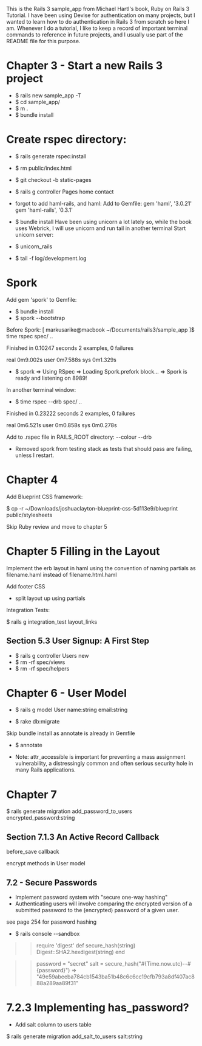 This is the Rails 3 sample_app from Michael Hartl's book, Ruby on Rails 3 Tutorial.  I have been using Devise for authentication on many projects, but I wanted to learn how to do authentication in Rails 3 from scratch so here I am.  Whenever I do a tutorial, I like to keep a record of important terminal commands to reference in future projects, and I usually use part of the README file for this purpose.  

Chapter 3 - Start a new Rails 3 project
========================================
* $ rails new sample_app -T
* $ cd sample_app/
* $ m .
* $ bundle install

Create rspec directory:
========================================
* $ rails generate rspec:install
* $ rm public/index.html
* $ git checkout -b static-pages
* $ rails g controller Pages home contact


* forgot to add haml-rails, and haml:
Add to Gemfile:
gem 'haml', '3.0.21'
gem 'haml-rails', '0.3.1'

* $ bundle install
Have been using unicorn a lot lately so, while the book uses Webrick, I will use unicorn and run tail in another terminal
Start unicorn server:
* $ unicorn_rails
* $ tail -f log/development.log


Spork
=====

Add gem 'spork' to Gemfile:

* $ bundle install
* $ spork --bootstrap

Before Spork:
[ markusarike@macbook ~/Documents/rails3/sample_app ]$ time rspec spec/
..

Finished in 0.10247 seconds
2 examples, 0 failures

real	0m9.002s
user	0m7.588s
sys	0m1.329s

* $ spork 
=> Using RSpec
=> Loading Spork.prefork block...
=> Spork is ready and listening on 8989!

In another terminal window:

* $ time rspec --drb spec/
..

Finished in 0.23222 seconds
2 examples, 0 failures

real	0m6.521s
user	0m0.858s
sys	0m0.278s

Add to .rspec file in RAILS_ROOT directory:
--colour
--drb

* Removed spork from testing stack as tests that should pass are failing, unless I restart.  

Chapter 4
========

Add Blueprint CSS framework:

$ cp -r ~/Downloads/joshuaclayton-blueprint-css-5d113e9/blueprint public/stylesheets

Skip Ruby review and move to chapter 5

Chapter 5  Filling in the Layout
=================================

Implement the erb layout in haml using the convention of naming partials as filename.haml instead of filename.html.haml

Add footer CSS

* split layout up using partials

Integration Tests:

$ rails g integration_test layout_links


Section 5.3 User Signup: A First Step
------------------------------------

* $ rails g controller Users new
* $ rm -rf spec/views
* $ rm -rf spec/helpers

Chapter 6 - User Model
======================

* $ rails g model User name:string email:string

* $ rake db:migrate

Skip bundle install as annotate is already in Gemfile

* $ annotate

* Note: attr_accessible is important for preventing a mass assignment vulnerability, a distressingly common and often serious security hole in many Rails applications.


Chapter 7 
==========
$  rails generate migration add_password_to_users encrypted_password:string


Section 7.1.3 An Active Record Callback
----------------------------------------
before_save callback

encrypt methods in User model

7.2 - Secure Passwords
---------------------

* Implement password system with "secure one-way hashing"
* Authenticating users will involve comparing the encrypted version of a submitted password to the (encrypted) password of a given user. 

see page 254 for password hashing

* $ rails console --sandbox
>> require 'digest' 
>> def secure_hash(string) 
>>   Digest::SHA2.hexdigest(string) 
>> end

>> password = "secret"
>> salt = secure_hash("#{Time.now.utc}--#{password}")
=> "49e59abeeba784cb1543ba51b48c6c6cc19cfb793a8df407ac888a289aa89f31" 

7.2.3 Implementing has_password?
================================


* Add salt column to users table

$ rails generate migration add_salt_to_users salt:string
















